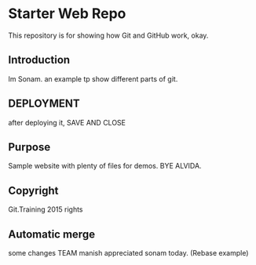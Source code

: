 # Starter Web Repo

This repository is for showing how Git and GitHub work, okay.

## Introduction

Im Sonam. an example tp show different parts of git.

## DEPLOYMENT
after deploying it, SAVE AND CLOSE

## Purpose

Sample website with plenty of files for demos. BYE
ALVIDA.

## Copyright

Git.Training 2015 rights

## Automatic merge

some changes
TEAM manish appreciated sonam today. (Rebase example)